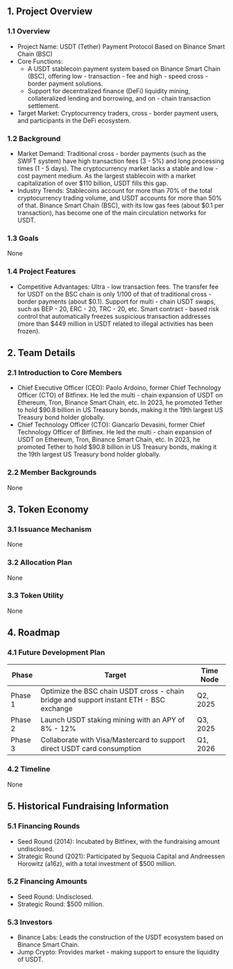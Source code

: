 ## 1. Project Overview

### 1.1 Overview
- Project Name: USDT (Tether)  Payment Protocol Based on  Binance Smart Chain (BSC) 
- Core Functions:
    - A USDT stablecoin payment system based on Binance Smart Chain (BSC), offering low - transaction - fee and high - speed cross - border payment solutions.
    - Support for decentralized finance (DeFi) liquidity mining, collateralized lending and borrowing, and on - chain transaction settlement.
- Target Market: Cryptocurrency traders, cross - border payment users, and participants in the DeFi ecosystem.

### 1.2 Background
- Market Demand: Traditional cross - border payments (such as the SWIFT system) have high transaction fees (3 - 5%) and long processing times (1 - 5 days). The cryptocurrency market lacks a stable and low - cost payment medium. As the largest stablecoin with a market capitalization of over $110 billion, USDT fills this gap.
- Industry Trends: Stablecoins account for more than 70% of the total cryptocurrency trading volume, and USDT accounts for more than 50% of that. Binance Smart Chain (BSC), with its low gas fees (about $0.1 per transaction), has become one of the main circulation networks for USDT.

### 1.3 Goals
None

### 1.4 Project Features
- Competitive Advantages: Ultra - low transaction fees. The transfer fee for USDT on the BSC chain is only 1/100 of that of traditional cross - border payments (about $0.1). Support for multi - chain USDT swaps, such as BEP - 20, ERC - 20, TRC - 20, etc. Smart contract - based risk control that automatically freezes suspicious transaction addresses (more than $449 million in USDT related to illegal activities has been frozen).

## 2. Team Details

### 2.1 Introduction to Core Members
- Chief Executive Officer (CEO): Paolo Ardoino, former Chief Technology Officer (CTO) of Bitfinex. He led the multi - chain expansion of USDT on Ethereum, Tron, Binance Smart Chain, etc. In 2023, he promoted Tether to hold $90.8 billion in US Treasury bonds, making it the 19th largest US Treasury bond holder globally.
- Chief Technology Officer (CTO): Giancarlo Devasini, former Chief Technology Officer of Bitfinex. He led the multi - chain expansion of USDT on Ethereum, Tron, Binance Smart Chain, etc. In 2023, he promoted Tether to hold $90.8 billion in US Treasury bonds, making it the 19th largest US Treasury bond holder globally.

### 2.2 Member Backgrounds
None

## 3. Token Economy

### 3.1 Issuance Mechanism
None

### 3.2 Allocation Plan
None

### 3.3 Token Utility
None

## 4. Roadmap

### 4.1 Future Development Plan
| Phase | Target | Time Node |
| ---- | ---- | ---- |
| Phase 1 | Optimize the BSC chain USDT cross - chain bridge and support instant ETH - BSC exchange | Q2, 2025 |
| Phase 2 | Launch USDT staking mining with an APY of 8% - 12% | Q3, 2025 |
| Phase 3 | Collaborate with Visa/Mastercard to support direct USDT card consumption | Q1, 2026 |

### 4.2 Timeline
None

## 5. Historical Fundraising Information

### 5.1 Financing Rounds
- Seed Round (2014): Incubated by Bitfinex, with the fundraising amount undisclosed.
- Strategic Round (2021): Participated by Sequoia Capital and Andreessen Horowitz (a16z), with a total investment of $500 million.

### 5.2 Financing Amounts
- Seed Round: Undisclosed.
- Strategic Round: $500 million.

### 5.3 Investors
- Binance Labs: Leads the construction of the USDT ecosystem based on Binance Smart Chain.
- Jump Crypto: Provides market - making support to ensure the liquidity of USDT.
